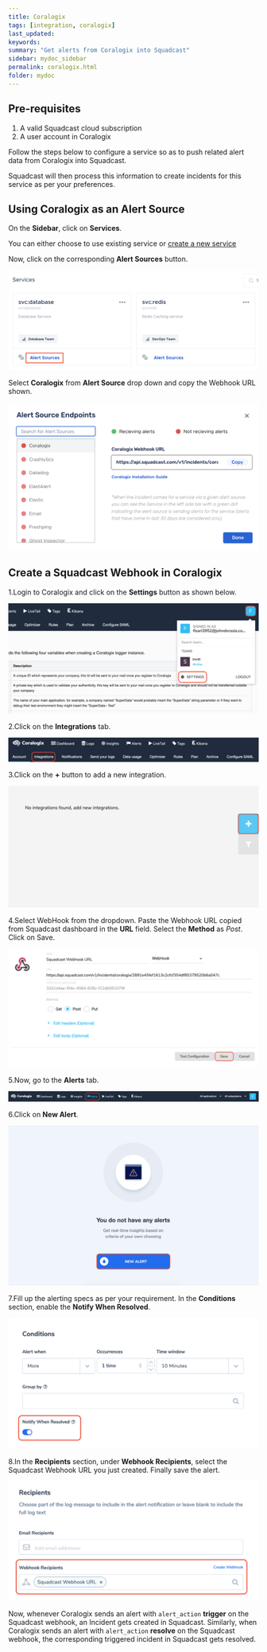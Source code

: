 ```yaml
---
title: Coralogix
tags: [integration, coralogix]
last_updated:
keywords:
summary: "Get alerts from Coralogix into Squadcast"
sidebar: mydoc_sidebar
permalink: coralogix.html
folder: mydoc
---
```


## Pre-requisites
1.  A valid Squadcast cloud subscription 
2. A user account in Coralogix

Follow the steps below to configure a service so as to push related alert data from Coralogix into Squadcast.

Squadcast will then process this information to create incidents for this service as per your preferences.

## Using Coralogix as an Alert Source

On the **Sidebar**, click on **Services**.

You can either choose to use existing service or [create a new service](adding-a-service.html)

Now, click on the corresponding **Alert Sources** button.

![](images/integration_1.png)

Select **Coralogix** from  **Alert Source** drop down and copy the Webhook URL shown.

![](images/coralogix_1.png)

## Create a Squadcast Webhook in Coralogix

1.Login to Coralogix and click on the **Settings** button as shown below.

![](images/coralogix_2.png)

2.Click on the **Integrations** tab.

![](images/coralogix_3.png)

3.Click on the **+** button to add a new integration.

![](images/coralogix_4.png)

4.Select WebHook from the dropdown. Paste the Webhook URL copied from Squadcast dashboard in the **URL** field. Select the **Method** as *Post*. Click on Save.

![](images/coralogix_5.png)

5.Now, go to the **Alerts** tab.

![](images/coralogix_6.png)

6.Click on **New Alert**.

![](images/coralogix_7.png)

7.Fill up the alerting specs as per your requirement. In the **Conditions** section, enable the **Notify When Resolved**.

![](images/coralogix_8.png)

8.In the **Recipients** section, under **Webhook Recipients**, select the Squadcast Webhook URL you just created. Finally save the alert.

![](images/coralogix_9.png)

Now, whenever Coralogix sends an alert with `alert_action` **trigger** on the Squadcast webhook, an Incident gets created in Squadcast.
Similarly, when Coralogix sends an alert with `alert_action` **resolve** on the Squadcast webhook, the corresponding triggered incident in Squadcast gets resolved.